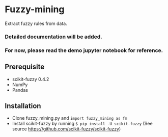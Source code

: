 # Fuzzy-mining
Extract fuzzy rules from data.


### Detailed documentation will be added.
### For now, please read the demo jupyter notebook for reference.
## Prerequisite

- scikit-fuzzy 0.4.2
- NumPy
- Pandas

## Installation

- Clone fuzzy_mining.py and `import fuzzy_mining as fm`
- Install scikit-fuzzy by running `$ pip install -U scikit-fuzzy` (See source 
https://github.com/scikit-fuzzy/scikit-fuzzy)
